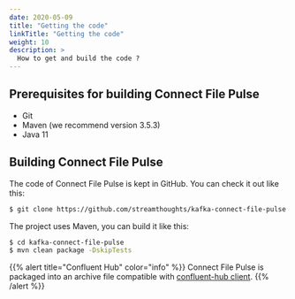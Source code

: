 ```yaml
---
date: 2020-05-09
title: "Getting the code"
linkTitle: "Getting the code"
weight: 10
description: >
  How to get and build the code ?
---
```


## Prerequisites for building Connect File Pulse

* Git
* Maven (we recommend version 3.5.3)
* Java 11

## Building Connect File Pulse

The code of Connect File Pulse is kept in GitHub. You can check it out like this:

```bash
$ git clone https://github.com/streamthoughts/kafka-connect-file-pulse.git
```


The project uses Maven, you can build it like this:

```bash
$ cd kafka-connect-file-pulse
$ mvn clean package -DskipTests
```

{{% alert title="Confluent Hub" color="info" %}}
Connect File Pulse is packaged into an archive 
file compatible with [confluent-hub client](https://docs.confluent.io/current/connect/managing/confluent-hub/client.html).
{{% /alert %}}
